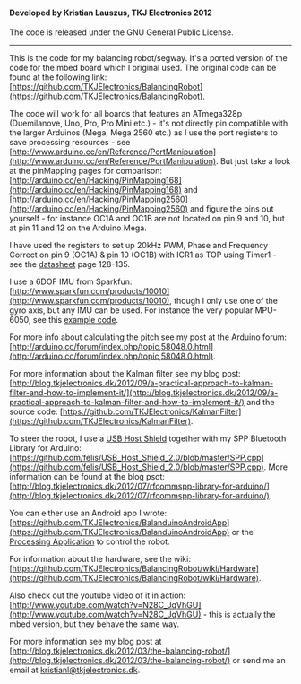 #### Developed by Kristian Lauszus, TKJ Electronics 2012

The code is released under the GNU General Public License.
_________

This is the code for my balancing robot/segway. It's a ported version of the code for the mbed board which I original used. The original code can be found at the following link: [https://github.com/TKJElectronics/BalancingRobot](https://github.com/TKJElectronics/BalancingRobot).

The code will work for all boards that features an ATmega328p (Duemilanove, Uno, Pro, Pro Mini etc.) - it's not directly pin compatible with the larger Arduinos (Mega, Mega 2560 etc.) as I use the port registers to save processing resources - see [http://www.arduino.cc/en/Reference/PortManipulation](http://www.arduino.cc/en/Reference/PortManipulation). But just take a look at the pinMapping pages for comparison: [http://arduino.cc/en/Hacking/PinMapping168](http://arduino.cc/en/Hacking/PinMapping168) and [http://arduino.cc/en/Hacking/PinMapping2560](http://arduino.cc/en/Hacking/PinMapping2560) and figure the pins out yourself - for instance OC1A and OC1B are not located on pin 9 and 10, but at pin 11 and 12 on the Arduino Mega.

I have used the registers to set up 20kHz PWM, Phase and Frequency Correct on pin 9 (OC1A) & pin 10 (OC1B) with ICR1 as TOP using Timer1 - see the [datasheet](http://www.atmel.com/Images/doc8025.pdf) page 128-135.

I use a 6DOF IMU from Sparkfun: [http://www.sparkfun.com/products/10010](http://www.sparkfun.com/products/10010), though I only use one of the gyro axis, but any IMU can be used. For instance the very popular MPU-6050, see this [example code](https://github.com/TKJElectronics/Example-Sketch-for-IMU-including-Kalman-filter/blob/master/IMU6DOF/MPU6050/MPU6050.ino).

For more info about calculating the pitch see my post at the Arduino forum: [http://arduino.cc/forum/index.php/topic,58048.0.html](http://arduino.cc/forum/index.php/topic,58048.0.html).

For more information about the Kalman filter see my blog post: [http://blog.tkjelectronics.dk/2012/09/a-practical-approach-to-kalman-filter-and-how-to-implement-it/](http://blog.tkjelectronics.dk/2012/09/a-practical-approach-to-kalman-filter-and-how-to-implement-it/) and the source code: [https://github.com/TKJElectronics/KalmanFilter](https://github.com/TKJElectronics/KalmanFilter).

To steer the robot, I use a [USB Host Shield](http://www.circuitsathome.com/products-page/arduino-shields/usb-host-shield-2-0-for-arduino/) together with my SPP Bluetooth Library for Arduino: [https://github.com/felis/USB_Host_Shield_2.0/blob/master/SPP.cpp](https://github.com/felis/USB_Host_Shield_2.0/blob/master/SPP.cpp).
More information can be found at the blog psot: [http://blog.tkjelectronics.dk/2012/07/rfcommspp-library-for-arduino/](http://blog.tkjelectronics.dk/2012/07/rfcommspp-library-for-arduino/).

You can either use an Android app I wrote: [https://github.com/TKJElectronics/BalanduinoAndroidApp](https://github.com/TKJElectronics/BalanduinoAndroidApp) or the [Processing Application](https://github.com/TKJElectronics/BalancingRobotArduino/tree/master/ProcessingApp) to control the robot.

For information about the hardware, see the wiki: [https://github.com/TKJElectronics/BalancingRobot/wiki/Hardware](https://github.com/TKJElectronics/BalancingRobot/wiki/Hardware).

Also check out the youtube video of it in action: [http://www.youtube.com/watch?v=N28C_JqVhGU](http://www.youtube.com/watch?v=N28C_JqVhGU) - this is actually the mbed version, but they behave the same way.

For more information see my blog post at [http://blog.tkjelectronics.dk/2012/03/the-balancing-robot/](http://blog.tkjelectronics.dk/2012/03/the-balancing-robot/) or send me an email at <a href="mailto:kristianl@tkjelectronics.dk?Subject=BalanduinoAndroidApp">kristianl@tkjelectronics.dk</a>.